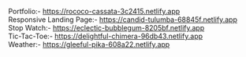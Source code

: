 Portfolio:- https://rococo-cassata-3c2415.netlify.app<br>
Responsive Landing Page:- https://candid-tulumba-68845f.netlify.app<br>
Stop Watch:- https://eclectic-bubblegum-8205bf.netlify.app<br>
Tic-Tac-Toe:- https://delightful-chimera-96db43.netlify.app<br>
Weather:- https://gleeful-pika-608a22.netlify.app
